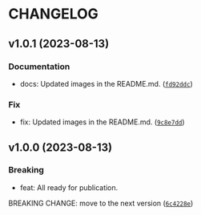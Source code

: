 # CHANGELOG



## v1.0.1 (2023-08-13)

### Documentation

* docs: Updated images in the README.md. ([`fd92ddc`](https://github.com/xevg/google-nest-camera-proxy/commit/fd92ddca11d801f92ef0ed8774d2ab86e1406ad0))

### Fix

* fix: Updated images in the README.md. ([`9c8e7dd`](https://github.com/xevg/google-nest-camera-proxy/commit/9c8e7dd38824656f48bf0c0463ebabfc14a2a5f0))


## v1.0.0 (2023-08-13)

### Breaking

* feat: All ready for publication.

BREAKING CHANGE: move to the next version ([`6c4228e`](https://github.com/xevg/google-nest-camera-proxy/commit/6c4228e041e4b98a705f11e5aad920038bafeb40))

